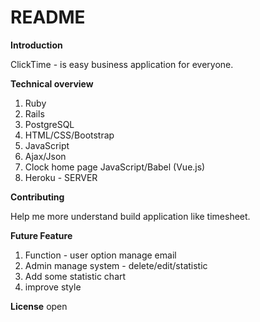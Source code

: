 # README
**Introduction**

ClickTime - is easy business application for everyone.

**Technical overview**

 1. Ruby
 1. Rails
 1. PostgreSQL
 1. HTML/CSS/Bootstrap
 1. JavaScript
 1. Ajax/Json
 1. Clock home page JavaScript/Babel (Vue.js)
 1. Heroku - SERVER


**Contributing**

Help me more understand build application like timesheet.

**Future Feature**

1. Function - user option manage email
1. Admin manage system  - delete/edit/statistic
1. Add some statistic chart
1. improve style


**License**
 open











<!-- # Timesheet
### name:Timesheet_app

### Link to the live Site
 https://robert1211.github.io/project0/


 This Game has been developed to use the characters 'O' and 'X'to represent players  users need not create players, include a reset button so that when a game ends, the board can be cleared and a new game can begin.

Use only: JavaScript, jQuery, HTML, CSS, Atom

1. Create a file on desktop;
2. Write pseudo code;
3. Planing how logic working in Tic Tac Toe;
4. Planing all function;
5. Testing;

Feature:
- Game for two players;
- Display who is 'WIN' or 'DRAW';
- Reset button; -->
